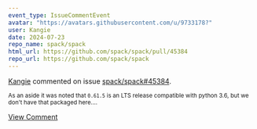 ```yaml
---
event_type: IssueCommentEvent
avatar: "https://avatars.githubusercontent.com/u/9733178?"
user: Kangie
date: 2024-07-23
repo_name: spack/spack
html_url: https://github.com/spack/spack/pull/45384
repo_url: https://github.com/spack/spack
---
```


<a href='https://github.com/Kangie' target='_blank'>Kangie</a> commented on issue <a href='https://github.com/spack/spack/pull/45384' target='_blank'>spack/spack#45384</a>.

<small>As an aside it was noted that `0.61.5` is an LTS release compatible with python 3.6, but we don't have that packaged here....</small>

<a href='https://github.com/spack/spack/pull/45384' target='_blank'>View Comment</a>